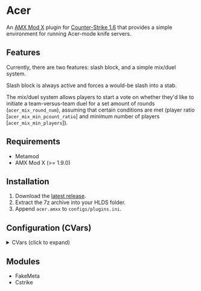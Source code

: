 # Acer

An [AMX Mod X](https://www.amxmodx.org/) plugin for [Counter-Strike 1.6](https://store.steampowered.com/app/10/CounterStrike/) that provides a simple environment for running Acer-mode knife servers.

## Features

Currently, there are two features: slash block, and a simple mix/duel system.

Slash block is always active and forces a would-be slash into a stab.

The mix/duel system allows players to start a vote on whether they'd like to initiate a team-versus-team duel for a set amount of rounds (`acer_mix_round_num`), assuming that certain conditions are met (player ratio [`acer_mix_min_pcount_ratio`] and minimum number of players [`acer_mix_min_players`]).

## Requirements

- Metamod
- AMX Mod X (>= 1.9.0)

## Installation

1. Download the [latest release](https://github.com/vmem6/amxx-acer/releases/latest).
2. Extract the 7z archive into your HLDS folder.
3. Append `acer.amxx` to `configs/plugins.ini`.

## Configuration (CVars)

<details>
<summary>CVars (click to expand) </summary>

_Note: the min. and max. values are not currently enforced, and are only provided as sensible bounds._

<table>
  <tr>
    <td>CVar</td>
    <td align="center">Type</td>
    <td align="center">Def. value</td>
    <td align="center">Min. value</td>
    <td align="center">Max. value</td>
    <td>Description</td>
  </tr>
  <tr>
    <td><code>acer_prefix</code></td>
    <td align="center">string</td>
    <td align="center"><code>"[ACER] ^1"</code></td>
    <td align="center">-</td>
    <td align="center">-</td>
    <td>Prefix printed before every chat message issued by the plugin.</td>
  </tr>
  <tr>
    <td><code>acer_show_restart_msg</code></td>
    <td align="center">boolean</td>
    <td align="center">0</td>
    <td align="center">0</td>
    <td align="center">1</td>
    <td>
      Show "Game will restart in N seconds" messages.<br>
      <code>0</code> - disabled;<br>
      <code>1</code> - enabled.
    </td>
  </tr>
  <tr>
    <td><code>acer_mix_min_players</code></td>
    <td align="center">integer</td>
    <td align="center">2</td>
    <td align="center">1</td>
    <td align="center">32</td>
    <td>Minimum number of players necessary before a mix vote can be started.</td>
  </tr>
  <tr>
    <td><code>acer_mix_min_pcount_ratio</code></td>
    <td align="center">float</td>
    <td align="center">1.0</td>
    <td align="center">0.1</td>
    <td align="center">1.0</td>
    <td>Minimum player ratio that must be satisfied before a mix vote can be started.</td>
  </tr>
  <tr>
    <td><code>acer_mix_min_pcount_ratio_live</code></td>
    <td align="center">float</td>
    <td align="center">0.75</td>
    <td align="center">0.1</td>
    <td align="center">1.0</td>
    <td>Minimum player ratio that must be maintained throughout the mix. The mix will end prematurely otherwise.</td>
  </tr>
  <tr>
    <td><code>acer_mix_round_num</code></td>
    <td align="center">integer</td>
    <td align="center">12</td>
    <td align="center">1</td>
    <td align="center">-</td>
    <td>Number of rounds the mix will run for.</td>
  </tr>
  <tr>
    <td><code>acer_mix_repeat_delay</code></td>
    <td align="center">integer</td>
    <td align="center">60</td>
    <td align="center">0</td>
    <td align="center">-</td>
    <td>Number of seconds that must elapse before another mix can be started.</td>
  </tr>
  <tr>
    <td><code>acer_mix_vote_timeout</code></td>
    <td align="center">integer</td>
    <td align="center">10</td>
    <td align="center">2</td>
    <td align="center">-</td>
    <td>Number of seconds the mix vote will run for.</td>
  </tr>
  <tr>
    <td><code>acer_mix_vote_min_turnout</code></td>
    <td align="center">float</td>
    <td align="center">0.6</td>
    <td align="center">0.0</td>
    <td align="center">1.0</td>
    <td>Minimum turnout necessary to consider mix vote results.</td>
  </tr>
  <tr>
    <td><code>acer_mix_vote_min_ratio</code></td>
    <td align="center">float</td>
    <td align="center">0.75</td>
    <td align="center">0.1</td>
    <td align="center">1.0</td>
    <td>Minimum in-favor to total votes ratio necessary to start mix.</td>
  </tr>
  <tr>
    <td><code>acer_mix_vote_repeat_delay</code></td>
    <td align="center">integer</td>
    <td align="center">30</td>
    <td align="center">0</td>
    <td align="center">-</td>
    <td>Number of seconds that must elapse before a repeat vote can be started.</td>
  </tr>
</table>
</details>

## Modules

- FakeMeta
- Cstrike
